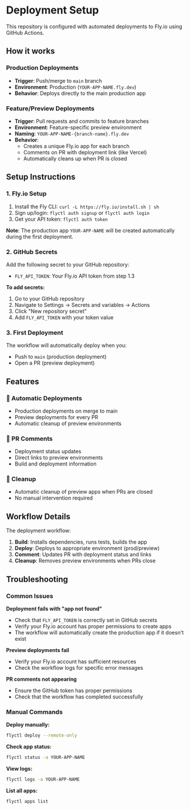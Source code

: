 # Deployment Setup

This repository is configured with automated deployments to Fly.io using GitHub Actions.

## How it works

### Production Deployments
- **Trigger**: Push/merge to `main` branch
- **Environment**: Production (`YOUR-APP-NAME.fly.dev`)
- **Behavior**: Deploys directly to the main production app

### Feature/Preview Deployments
- **Trigger**: Pull requests and commits to feature branches
- **Environment**: Feature-specific preview environment
- **Naming**: `YOUR-APP-NAME-{branch-name}.fly.dev`
- **Behavior**: 
  - Creates a unique Fly.io app for each branch
  - Comments on PR with deployment link (like Vercel)
  - Automatically cleans up when PR is closed

## Setup Instructions

### 1. Fly.io Setup
1. Install the Fly CLI: `curl -L https://fly.io/install.sh | sh`
2. Sign up/login: `flyctl auth signup` or `flyctl auth login`
3. Get your API token: `flyctl auth token`

**Note**: The production app `YOUR-APP-NAME` will be created automatically during the first deployment.

### 2. GitHub Secrets
Add the following secret to your GitHub repository:

- `FLY_API_TOKEN`: Your Fly.io API token from step 1.3

**To add secrets:**
1. Go to your GitHub repository
2. Navigate to Settings → Secrets and variables → Actions
3. Click "New repository secret"
4. Add `FLY_API_TOKEN` with your token value

### 3. First Deployment
The workflow will automatically deploy when you:
- Push to `main` (production deployment)
- Open a PR (preview deployment)

## Features

### 🚀 Automatic Deployments
- Production deployments on merge to main
- Preview deployments for every PR
- Automatic cleanup of preview environments

### 💬 PR Comments
- Deployment status updates
- Direct links to preview environments
- Build and deployment information

### 🧹 Cleanup
- Automatic cleanup of preview apps when PRs are closed
- No manual intervention required

## Workflow Details

The deployment workflow:
1. **Build**: Installs dependencies, runs tests, builds the app
2. **Deploy**: Deploys to appropriate environment (prod/preview)
3. **Comment**: Updates PR with deployment status and links
4. **Cleanup**: Removes preview environments when PRs close

## Troubleshooting

### Common Issues

**Deployment fails with "app not found"**
- Check that `FLY_API_TOKEN` is correctly set in GitHub secrets
- Verify your Fly.io account has proper permissions to create apps
- The workflow will automatically create the production app if it doesn't exist

**Preview deployments fail**
- Verify your Fly.io account has sufficient resources
- Check the workflow logs for specific error messages

**PR comments not appearing**
- Ensure the GitHub token has proper permissions
- Check that the workflow has completed successfully

### Manual Commands

**Deploy manually:**
```bash
flyctl deploy --remote-only
```

**Check app status:**
```bash
flyctl status -a YOUR-APP-NAME
```

**View logs:**
```bash
flyctl logs -a YOUR-APP-NAME
```

**List all apps:**
```bash
flyctl apps list
```